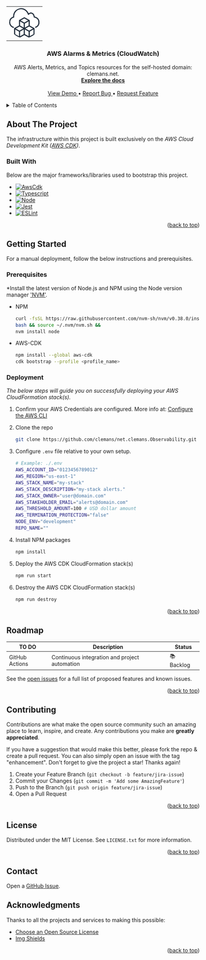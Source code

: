 <a name="readme-top"></a>

<!-- PROJECT LOGO -->
<br />
<div align="center">
<table style="border-collapse: collapse;">
  <tr>
    <td>
      <a href="https://github.com/clemans/net.clemans.Observability/">
        <img src="assets/img/logo.png" alt="Logo"
        width="80" height="80" style="border-radius: 50%; object-fit: cover;">
      </a>
    </td>
  </tr>
</table>
  <h3 align="center">AWS Alarms & Metrics (CloudWatch)</h3>
  <p align="center">
    AWS Alerts, Metrics, and Topics resources for the self-hosted domain: clemans.net.
    <br />
    <a href="https://github.com/clemans/net.clemans.Observability/">
      <strong>Explore the docs</strong>
    </a>
    <br />
    <br />
    <a href="https://github.com/clemans/net.clemans.Observability/">
      View Demo
    </a>
    •
    <a href="https://github.com/clemans/net.clemans.Observability/issues">
      Report Bug
    </a>
    •
    <a href="https://github.com/clemans/net.clemans.Observability/issues">
      Request Feature
    </a>
  </p>
</div>

<!-- TABLE OF CONTENTS -->
<details>
  <summary>Table of Contents</summary>
  <ol>
    <li>
      <a href="#about-the-project">About The Project</a>
      <ul>
        <li><a href="#built-with">Built With</a></li>
      </ul>
    </li>
    <li>
      <a href="#getting-started">Getting Started</a>
      <ul>
        <li><a href="#prerequisites">Prerequisites</a></li>
        <li><a href="#deployment">Deployment</a></li>
      </ul>
    </li>
    <li><a href="#roadmap">Roadmap</a></li>
    <li><a href="#contributing">Contributing</a></li>
    <li><a href="#license">License</a></li>
    <li><a href="#contact">Contact</a></li>
    <li><a href="#acknowledgments">Acknowledgments</a></li>
  </ol>
</details>

## About The Project

The infrastructure within this project is built exclusively on the
*AWS Cloud Development Kit ([AWS CDK][AWSCDK-url])*.

### Built With

Below are the major frameworks/libraries used to bootstrap this project.

- [![AwsCdk][AwsCdk]][AwsCdk-url]
- [![Typescript][Typescript]][Typescript-url]
- [![Node][Node.js]][Node-url]
- [![Jest][Jest]][Jest-url]
- [![ESLint][ESLint]][ESLint-url]

<p align="right">(<a href="#readme-top">back to top</a>)</p>

## Getting Started

For a manual deployment, follow the below instructions and prerequisites.

### Prerequisites

*Install the latest version of Node.js and NPM using the Node version manager
['NVM'](https://nvm.sh/).

- NPM

  ```bash
  curl -fsSL https://raw.githubusercontent.com/nvm-sh/nvm/v0.38.0/install.sh |
  bash && source ~/.nvm/nvm.sh &&
  nvm install node
  ```

- AWS-CDK

  ```bash
  npm install --global aws-cdk
  cdk bootstrap --profile <profile_name>
  ```

### Deployment

*The below steps will guide you on successfully deploying your
AWS CloudFormation stack(s).*

1. Confirm your AWS Credentials are configured. More info at:
[Configure the AWS CLI](https://docs.aws.amazon.com/cli/latest/userguide/cli-chap-configure.html)

2. Clone the repo

   ```bash
   git clone https://github.com/clemans/net.clemans.Observability.git
   ```

3. Configure `.env` file relative to your own setup.

    ```bash
    # Example: ./.env
    AWS_ACCOUNT_ID="0123456789012"
    AWS_REGION="us-east-1"
    AWS_STACK_NAME="my-stack"
    AWS_STACK_DESCRIPTION="my-stack alerts."
    AWS_STACK_OWNER="user@domain.com"
    AWS_STAKEHOLDER_EMAIL="alerts@domain.com"
    AWS_THRESHOLD_AMOUNT=100 # USD dollar amount
    AWS_TERMINATION_PROTECTION="false"
    NODE_ENV="development"
    REPO_NAME=""
    ```

4. Install NPM packages

   ```bash
   npm install
   ```

5. Deploy the AWS CDK CloudFormation stack(s)

   ```bash
   npm run start
   ```

6. Destroy the AWS CDK CloudFormation stack(s)

    ```bash
    npm run destroy
    ```

<p align="right">(<a href="#readme-top">back to top</a>)</p>

## Roadmap

  | TO DO           | Description                                    | Status
  | --              | --                                             | --
  | GitHub Actions  | Continuous integration and project automation  | 📚 Backlog

See the [open issues][GitHubIssue-url]
for a full list of proposed features and known issues.

<p align="right">(<a href="#readme-top">back to top</a>)</p>

## Contributing

Contributions are what make the open source community
such an amazing place to learn, inspire, and create. Any contributions you make are
**greatly appreciated**.

If you have a suggestion that would make this better, please fork the repo & create a pull request.
You can also simply open an issue with the tag "enhancement".
Don't forget to give the project a star! Thanks again!

1. Create your Feature Branch (`git checkout -b feature/jira-issue`)
2. Commit your Changes (`git commit -m 'Add some AmazingFeature'`)
3. Push to the Branch (`git push origin feature/jira-issue`)
4. Open a Pull Request

<p align="right">(<a href="#readme-top">back to top</a>)</p>

## License

Distributed under the MIT License. See `LICENSE.txt` for more information.

<p align="right">(<a href="#readme-top">back to top</a>)</p>

## Contact

Open a [GitHub Issue][GitHubIssue-url].

## Acknowledgments

Thanks to all the projects and services to making this possible:

- [Choose an Open Source License](https://choosealicense.com)
- [Img Shields](https://shields.io)

<p align="right">(<a href="#readme-top">back to top</a>)</p>

<!-- https://www.markdownguide.org/basic-syntax/#reference-style-links -->
[AwsCdk]: https://img.shields.io/badge/AWS%20CDK-v2.166.0-green?style=appveyor&logo=amazonaws
[AwsCdk-url]: https://aws.amazon.com/cdk/
[ESLint]: https://img.shields.io/badge/ESLint-^9.14.0-green?style=appveyor&logo=eslint
[ESLint-url]: https://eslint.org
[GitHubIssue-url]: https://github.com/clemans/net.clemans.Observability/issues
[Jest]: https://img.shields.io/badge/Jest-^29.7.0-green?style=appveyor&logo=jest
[Jest-url]: https://jestjs.io/
[Node.js]: https://img.shields.io/badge/Node.js-20.16.0-green?style=appveyor&logo=nodedotjs
[Node-url]: https://nodejs.org/
[Typescript]: https://img.shields.io/badge/Typescript-~5.6.3-green?style=appveyor&logo=typescript
[Typescript-url]: https://www.typescriptlang.org/